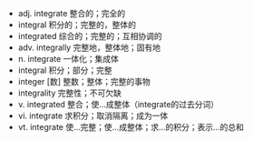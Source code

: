 - adj.
  integrate 整合的；完全的
- integral 积分的；完整的，整体的
- integrated 综合的；完整的；互相协调的
- adv.
  integrally 完整地，整体地；固有地
- n.
  integrate 一体化；集成体
- integral 积分；部分；完整
- integer [数] 整数；整体；完整的事物
- integrality 完整性；不可欠缺
- v.
  integrated 整合；使…成整体（integrate的过去分词）
- vi.
  integrate 求积分；取消隔离；成为一体
- vt.
  integrate 使…完整；使…成整体；求…的积分；表示…的总和